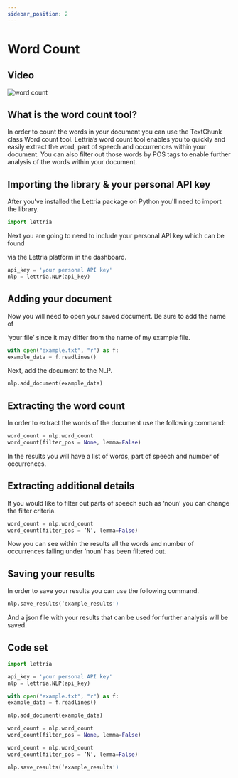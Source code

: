 ```yaml
---
sidebar_position: 2
---
```


# Word Count

## Video

![word count](/img/word_count-CS.png)

## What is the word count tool?

In order to count the words in your document you can use the TextChunk class Word count tool. Lettria’s word count tool enables you to quickly and easily extract the word, part of speech and occurrences within your document. You can also filter out those words by POS tags to enable further analysis of the words within your document.

## Importing the library & your personal API key

After you've installed the Lettria package on Python you'll need to import the library.

```python
import lettria
```

Next you are going to need to include your personal API key which can be found

via the Lettria platform in the dashboard.

```python
api_key = 'your personal API key'
nlp = lettria.NLP(api_key)
```

## Adding your document

Now you will need to open your saved document. Be sure to add the name of

‘your file’ since it may differ from the name of my example file.

```python
with open("example.txt", "r") as f:
example_data = f.readlines()
```

Next, add the document to the NLP.

```python
nlp.add_document(example_data)
```

## Extracting the word count

In order to extract the words of the document use the following command:

```python
word_count = nlp.word_count
word_count(filter_pos = None, lemma=False)
```

In the results you will have a list of words, part of speech and number of occurrences.

## Extracting additional details

If you would like to filter out parts of speech such as ‘noun’ you can change the filter criteria.

```python
word_count = nlp.word_count
word_count(filter_pos = ’N’, lemma=False)
```

Now you can see within the results all the words and number of occurrences falling under ‘noun’ has been filtered out.

## Saving your results

In order to save your results you can use the following command.

```python
nlp.save_results(‘example_results')
```

And a json file with your results that can be used for further analysis will be saved.

## Code set

```python
import lettria

api_key = 'your personal API key'
nlp = lettria.NLP(api_key)

with open("example.txt", "r") as f:
example_data = f.readlines()

nlp.add_document(example_data)

word_count = nlp.word_count
word_count(filter_pos = None, lemma=False)

word_count = nlp.word_count
word_count(filter_pos = ’N’, lemma=False)

nlp.save_results(‘example_results')
```
